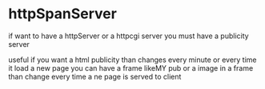 # httpSpanServer
if want to have a httpServer or a httpcgi server you must have a publicity server

useful if you want a html publicity than changes every minute or every time it load a new page
you can have a frame like<html><HEAD><title>HELLO</title><BODY>MY pub </body></html> or a image
  in a frame than change every time a ne page is served to client
